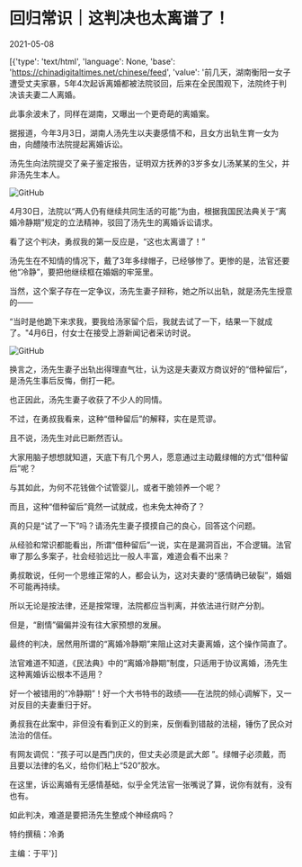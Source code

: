 # 回归常识｜这判决也太离谱了！

2021-05-08

[{'type': 'text/html', 'language': None, 'base': 'https://chinadigitaltimes.net/chinese/feed', 'value': '前几天，湖南衡阳一女子遭受丈夫家暴，5年4次起诉离婚都被法院驳回，后来在全民围观下，法院终于判决该夫妻二人离婚。

此事余波未了，同样在湖南，又曝出一个更奇葩的离婚案。

据报道，今年3月3日，湖南人汤先生以夫妻感情不和，且女方出轨生育一女为由，向醴陵市法院提起离婚诉讼。

汤先生向法院提交了亲子鉴定报告，证明双方抚养的3岁多女儿汤某某的生父，并非汤先生本人。

![GitHub](https://chinadigitaltimes.net/chinese/files/2021/05/post-665724-60963efada828.)

4月30日，法院以“两人仍有继续共同生活的可能”为由，根据我国民法典关于“离婚冷静期”规定的立法精神，驳回了汤先生的离婚诉讼请求。

看了这个判决，勇叔我的第一反应是，“这也太离谱了！”

汤先生在不知情的情况下，戴了3年多绿帽子，已经够惨了。更惨的是，法官还要他“冷静”，要把他继续框在婚姻的牢笼里。

当然，这个案子存在一定争议，汤先生妻子辩称，她之所以出轨，就是汤先生授意的——

“当时是他跪下来求我，要我给汤家留个后，我就去试了一下，结果一下就成了。&quot;4月6日，付女士在接受上游新闻记者采访时说。

![GitHub](https://chinadigitaltimes.net/chinese/files/2021/05/post-665724-60963efb284a6.)

换言之，汤先生妻子出轨出得理直气壮，认为这是夫妻双方商议好的“借种留后”，是汤先生事后反悔，倒打一耙。

也正因此，汤先生妻子收获了不少人的同情。

不过，在勇叔我看来，这种“借种留后”的解释，实在是荒谬。

且不说，汤先生对此已断然否认。

大家用脑子想想就知道，天底下有几个男人，愿意通过主动戴绿帽的方式“借种留后”呢？

与其如此，为何不花钱做个试管婴儿，或者干脆领养一个呢？

而且，这种“借种留后”竟然一试就成，也未免太神奇了？

真的只是“试了一下”吗？请汤先生妻子摸摸自己的良心，回答这个问题。

从经验和常识都能看出，所谓“借种留后”一说，实在是漏洞百出，不合逻辑。法官审了那么多案子，社会经验远比一般人丰富，难道会看不出来？

勇叔敢说，任何一个思维正常的人，都会认为，这对夫妻的“感情确已破裂”，婚姻不可能再持续。

所以无论是按法律，还是按常理，法院都应当判离，并依法进行财产分割。

但是，“剧情”偏偏并没有往大家预想的发展。

最终的判决，居然用所谓的“离婚冷静期”来阻止这对夫妻离婚，这个操作简直了。

法官难道不知道，《民法典》中的“离婚冷静期”制度，只适用于协议离婚，汤先生这种离婚诉讼根本不适用？

好一个被错用的“冷静期”！好一个大书特书的政绩——在法院的倾心调解下，又一对反目的夫妻重归于好。

勇叔我在此案中，非但没有看到正义的到来，反倒看到错敲的法槌，锤伤了民众对法治的信任。

有网友调侃：“孩子可以是西门庆的，但丈夫必须是武大郎 ”。绿帽子必须戴，而且要以法律的名义，给你们粘上“520”胶水。

在这里，诉讼离婚有无感情基础，似乎全凭法官一张嘴说了算，说你有就有，没有也有。

如此判决，难道是要把汤先生整成个神经病吗？

特约撰稿：冷勇

主编：于平'}]